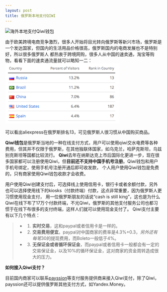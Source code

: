 ```yaml
---
layout: post
title: 俄罗斯本地支付QIWI
---
```


![海外本地支付Qiwi钱包](http://www.payssion.cn/static/images/payment/pay_qiwi.jpg)

由于欧美跨境电商竞争激烈，很多人开始将目光转向俄罗斯等新兴市场，俄罗斯是一个发达国家，但国内的生活用品价格很高，俄罗斯国内的电商发展也不是特别好，所以很多俄罗斯人
都热衷于跨境网购，很多人从中国的速卖通，淘宝等购物，看看下面的速卖通流量就可以略知一二：
![速卖通的alexa流量](/images/alexa_aliexpress.png)

可以看出aliexpress在俄罗斯排名13，可见俄罗斯人很习惯从中国购买商品。

**Qiwi钱包**是俄罗斯当地的一种在线支付方式，用户可以使用qiwi交水电费等各种费用，但其并不仅限于俄罗斯，在其他独联体国家，如乌克兰，哈萨克斯坦，乌兹别克斯坦等国都比较流行。
**Qiwi**去年在纳斯达克上市后国际化更进一步，现在很多国家都可以注册使用Qiwi，但**目前还不支持中国手机号注册**。Qiwi钱包和用户手机号绑定，使用手机号注册开通后即可收发款，
个人用户使用Qiwi钱包是免费的，只有商家使用Qiwi钱包收款才会收费。

用户使用Qiwi创建支付后，可选择线上使用信用卡，银行卡或者余额付款，另外也可以选择使用线下的kiosks（付款终端）付款，这点非常重要，因为俄罗斯人更习惯使用现金支付，
用一位俄罗斯朋友的话说“cash is still king”，这也是为什么Qiwi在线下布了17万个付款终端，不光Qiwi，俄罗斯的其他支付服务公司也都习惯于在线下布很多的支付终端，这样人们就可以使用现金支付了。
Qiwi支付主要有以下几个特点：
> -  1. **实时交易**，这和paypal或者信用卡是一样的。
> -  2. **交易费用便宜**。paypal对中国商家的费率是4.3%+0.3$，另外还有每笔30$的提现费用，而Boleto一般低于4%。
> -  3. **无保证金或者循环保证金**，而paypal或者信用卡一般都会有一定的交易保证金，以及10%的循环保证金，这对商家的资金周转造成很大的压力。


**如何接入Qiwi支付？**

目前国内商家可以联系[payssion](http://www.payssion.com "海外本地支付")等支付服务提供商来接入Qiwi支付，除了Qiwi，payssion还可以提供俄罗斯其他支付方式，如Yandex.Money。